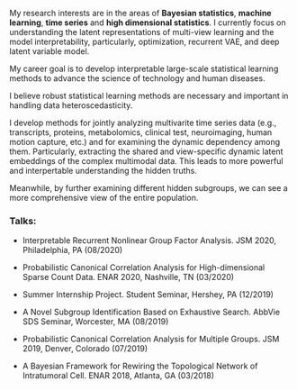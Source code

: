 My research interests are in the areas of **Bayesian statistics**, **machine learning**, **time series** and **high dimensional statistics**. I currently focus on understanding the latent representations of multi-view learning and the model interpretability, particularly, optimization, recurrent VAE, and deep latent variable model. 

My career goal is to develop interpretable large-scale statistical learning methods to advance the science of technology and human diseases.

I believe robust statistical learning methods are necessary and important in handling data heteroscedasticity. 


I develop methods for jointly analyzing multivarite time series data (e.g., transcripts, proteins, metabolomics, clinical test, neuroimaging, human motion capture, etc.) and for examining the dynamic dependency among them. Particularly, extracting the shared and view-specific dynamic latent embeddings of the complex multimodal data. This leads to more powerful and interpertable understanding the hidden truths. 

Meanwhile, by further examining different hidden subgroups, we can see a more comprehensive view of the entire population.

### Talks:

- Interpretable Recurrent Nonlinear Group Factor Analysis. JSM 2020, Philadelphia, PA (08/2020)

- Probabilistic Canonical Correlation Analysis for High-dimensional Sparse Count Data. ENAR 2020, Nashville, TN (03/2020)

- Summer Internship Project. Student Seminar, Hershey, PA (12/2019)

- A Novel Subgroup Identification Based on Exhaustive Search. AbbVie SDS Seminar, Worcester, MA (08/2019)

- Probabilistic Canonical Correlation Analysis for Multiple Groups. JSM 2019, Denver, Colorado (07/2019)

- A Bayesian Framework for Rewiring the Topological Network of Intratumoral Cell. ENAR 2018, Atlanta, GA (03/2018)

